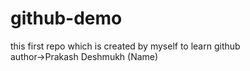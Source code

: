 # github-demo
this first repo which is created by myself to learn github
<br> author->Prakash Deshmukh (Name)
